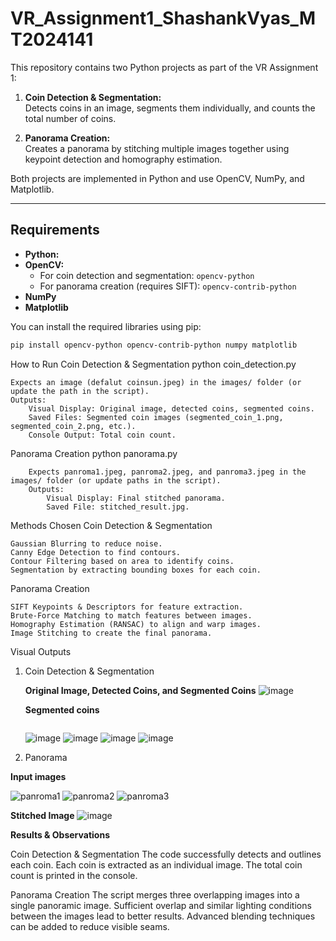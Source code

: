 # VR_Assignment1_ShashankVyas_MT2024141

This repository contains two Python projects as part of the VR Assignment 1:

1. **Coin Detection & Segmentation:**  
   Detects coins in an image, segments them individually, and counts the total number of coins.

2. **Panorama Creation:**  
   Creates a panorama by stitching multiple images together using keypoint detection and homography estimation.

Both projects are implemented in Python and use OpenCV, NumPy, and Matplotlib.

---

## Requirements

- **Python:**
- **OpenCV:**  
  - For coin detection and segmentation: `opencv-python`
  - For panorama creation (requires SIFT): `opencv-contrib-python`
- **NumPy**
- **Matplotlib**

You can install the required libraries using pip:

```bash
pip install opencv-python opencv-contrib-python numpy matplotlib
```
How to Run
    Coin Detection & Segmentation
python coin_detection.py

    Expects an image (defalut coinsun.jpeg) in the images/ folder (or update the path in the script).
    Outputs:
        Visual Display: Original image, detected coins, segmented coins.
        Saved Files: Segmented coin images (segmented_coin_1.png, segmented_coin_2.png, etc.).
        Console Output: Total coin count.

Panorama Creation
    python panorama.py

        Expects panroma1.jpeg, panroma2.jpeg, and panroma3.jpeg in the images/ folder (or update paths in the script).
        Outputs:
            Visual Display: Final stitched panorama.
            Saved File: stitched_result.jpg.

Methods Chosen
Coin Detection & Segmentation

    Gaussian Blurring to reduce noise.
    Canny Edge Detection to find contours.
    Contour Filtering based on area to identify coins.
    Segmentation by extracting bounding boxes for each coin.

Panorama Creation

    SIFT Keypoints & Descriptors for feature extraction.
    Brute-Force Matching to match features between images.
    Homography Estimation (RANSAC) to align and warp images.
    Image Stitching to create the final panorama.
Visual Outputs
1. Coin Detection & Segmentation

   **Original Image, Detected Coins, and Segmented Coins**
      ![image](https://github.com/user-attachments/assets/d4a99894-79d4-4403-b3a9-da6e15771308)

   **Segmented coins**
   ```
   ```
   ![image](https://github.com/user-attachments/assets/bcb4eef1-f09b-4e60-8f29-68c687c4a0bf)
      ![image](https://github.com/user-attachments/assets/9ca1b882-36f7-4577-a685-5510ae464129)
      ![image](https://github.com/user-attachments/assets/9c783508-5c59-4dd2-9e0b-647b0100e3fa)
      ![image](https://github.com/user-attachments/assets/a30bc5c5-8678-4ed0-af21-e3a1d149d8de)

3. Panorama

**Input images**

![panroma1](https://github.com/user-attachments/assets/a3558839-6f90-4ac1-9dd8-7cb0c39caa80)
![panroma2](https://github.com/user-attachments/assets/811dba34-b4b1-4638-a9c0-98f0b9fdea40)
![panroma3](https://github.com/user-attachments/assets/9c72c20f-d836-41fc-8127-6a48dbc16228)

**Stitched Image**
![image](https://github.com/user-attachments/assets/2508f2aa-5582-4ea0-ba18-f96848af7e89)

**Results & Observations**
   
   Coin Detection & Segmentation
        The code successfully detects and outlines each coin.
        Each coin is extracted as an individual image.
        The total coin count is printed in the console.
   
   Panorama Creation
        The script merges three overlapping images into a single panoramic image.
        Sufficient overlap and similar lighting conditions between the images lead to better results.
        Advanced blending techniques can be added to reduce visible seams.
